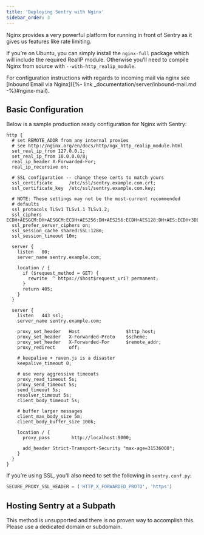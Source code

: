 ```yaml
---
title: 'Deploying Sentry with Nginx'
sidebar_order: 3
---
```


Nginx provides a very powerful platform for running in front of Sentry as it gives us features like rate limiting.

If you’re on Ubuntu, you can simply install the `nginx-full` package which will include the required RealIP module. Otherwise you’ll need to compile Nginx from source with `--with-http_realip_module`.

For configuration instructions with regards to incoming mail via nginx see [Inbound Email via Nginx]({%- link _documentation/server/inbound-mail.md -%}#nginx-mail).

## Basic Configuration

Below is a sample production ready configuration for Nginx with Sentry:

```nginx
http {
  # set REMOTE_ADDR from any internal proxies
  # see http://nginx.org/en/docs/http/ngx_http_realip_module.html
  set_real_ip_from 127.0.0.1;
  set_real_ip_from 10.0.0.0/8;
  real_ip_header X-Forwarded-For;
  real_ip_recursive on;

  # SSL configuration -- change these certs to match yours
  ssl_certificate      /etc/ssl/sentry.example.com.crt;
  ssl_certificate_key  /etc/ssl/sentry.example.com.key;

  # NOTE: These settings may not be the most-current recommended
  # defaults
  ssl_protocols TLSv1 TLSv1.1 TLSv1.2;
  ssl_ciphers ECDH+AESGCM:DH+AESGCM:ECDH+AES256:DH+AES256:ECDH+AES128:DH+AES:ECDH+3DES:DH+3DES:RSA+AESGCM:RSA+AES:RSA+3DES:!aNULL:!MD5:!DSS;
  ssl_prefer_server_ciphers on;
  ssl_session_cache shared:SSL:128m;
  ssl_session_timeout 10m;

  server {
    listen   80;
    server_name sentry.example.com;

    location / {
      if ($request_method = GET) {
        rewrite  ^ https://$host$request_uri? permanent;
      }
      return 405;
    }
  }

  server {
    listen   443 ssl;
    server_name sentry.example.com;

    proxy_set_header   Host                 $http_host;
    proxy_set_header   X-Forwarded-Proto    $scheme;
    proxy_set_header   X-Forwarded-For      $remote_addr;
    proxy_redirect     off;

    # keepalive + raven.js is a disaster
    keepalive_timeout 0;

    # use very aggressive timeouts
    proxy_read_timeout 5s;
    proxy_send_timeout 5s;
    send_timeout 5s;
    resolver_timeout 5s;
    client_body_timeout 5s;

    # buffer larger messages
    client_max_body_size 5m;
    client_body_buffer_size 100k;

    location / {
      proxy_pass        http://localhost:9000;

      add_header Strict-Transport-Security "max-age=31536000";
    }
  }
}
```

If you’re using SSL, you’ll also need to set the following in `sentry.conf.py`:

```python
SECURE_PROXY_SSL_HEADER = ('HTTP_X_FORWARDED_PROTO', 'https')
```

## Hosting Sentry at a Subpath
This method is unsupported and there is no proven way to accomplish this. Please use a dedicated domain or subdomain.
